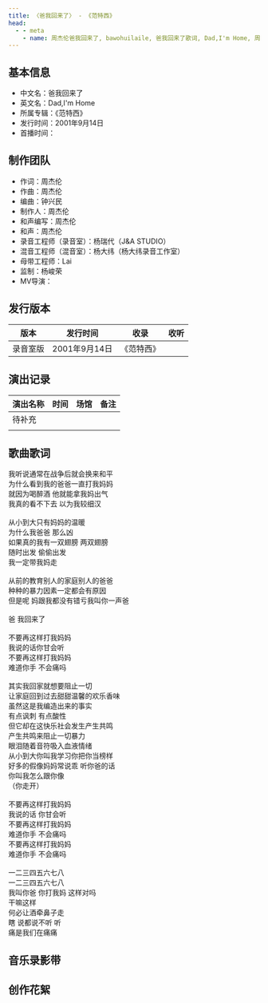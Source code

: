 ```yaml
---
title: 〈爸我回来了〉 - 《范特西》
head:
  - - meta
    - name: 周杰伦爸我回来了, bawohuilaile, 爸我回来了歌词, Dad,I'm Home, 周杰伦反家暴, 周杰伦家暴
---
```


## 基本信息
- 中文名：爸我回来了<br/>
- 英文名：Dad,I'm Home<br/>
- 所属专辑：《范特西》<br/>
- 发行时间：2001年9月14日<br/>
- 首播时间：

## 制作团队

- 作词：周杰伦
- 作曲：周杰伦
- 编曲：钟兴民
- 制作人：周杰伦
- 和声编写：周杰伦
- 和声：周杰伦
- 录音工程师（录音室）：杨瑞代（J&A STUDIO）
- 混音工程师（混音室）：杨大纬（杨大纬录音工作室）
- 母带工程师：Lai
- 监制：杨峻荣
- MV导演：

## 发行版本
| 版本 | 发行时间 | 收录 | 收听 |
| ---- | -------- | ---- | ---- |
| 录音室版 | 2001年9月14日 | 《范特西》    | |

## 演出记录
| 演出名称 | 时间 | 场馆 | 备注 |
| ---- | -------- | ---- | ---- |
| 待补充 |  |     | |
|  |  |     | |

## 歌曲歌词

我听说通常在战争后就会换来和平<br/>
为什么看到我的爸爸一直打我妈妈<br/>
就因为喝醉酒 他就能拿我妈出气<br/>
我真的看不下去 以为我较细汉<br/>
<br/>
从小到大只有妈妈的温暖<br/>
为什么我爸爸 那么凶<br/>
如果真的我有一双翅膀 两双翅膀<br/>
随时出发 偷偷出发<br/>
我一定带我妈走<br/>
<br/>
从前的教育别人的家庭别人的爸爸<br/>
种种的暴力因素一定都会有原因<br/>
但是呢 妈跟我都没有错亏我叫你一声爸<br/>
<br/>
爸 我回来了<br/>
<br/>
不要再这样打我妈妈<br/>
我说的话你甘会听<br/>
不要再这样打我妈妈<br/>
难道你手 不会痛吗<br/>
<br/>
其实我回家就想要阻止一切<br/>
让家庭回到过去甜甜温馨的欢乐香味<br/>
虽然这是我编造出来的事实<br/>
有点讽刺 有点酸性<br/>
但它却在这快乐社会发生产生共鸣<br/>
产生共鸣来阻止一切暴力<br/>
眼泪随着音符吸入血液情绪<br/>
从小到大你叫我学习你把你当榜样<br/>
好多的假像妈妈常说乖 听你爸的话<br/>
你叫我怎么跟你像<br/>
（你走开）<br/>
<br/>
不要再这样打我妈妈<br/>
我说的话 你甘会听<br/>
不要再这样打我妈妈<br/>
难道你手 不会痛吗<br/>
不要再这样打我妈妈<br/>
难道你手 不会痛吗<br/>
<br/>
一二三四五六七八<br/>
一二三四五六七八<br/>
我叫你爸 你打我妈 这样对吗<br/>
干嘛这样<br/>
何必让酒牵鼻子走<br/>
瞎 说都说不听 听<br/>
痛是我们在痛痛<br/>

## 音乐录影带

## 创作花絮
